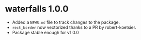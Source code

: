# waterfalls 1.0.0

* Added a `NEWS.md` file to track changes to the package.
* `rect_border` now vectorized thanks to a PR by robert-koetsier.
* Package stable enough for v1.0.0
